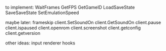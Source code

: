 to implement:
WaitFrames
GetFPS
GetGameID
LoadSaveState
SaveSaveState
SetEmulationSpeed


maybe later:
frameskip
client.SetSoundOn
client.GetSoundOn
client.pause
client.ispaused
client.openrom
client.screenshot
client.getconfig
client.getversion

other ideas:
input
renderer hooks

